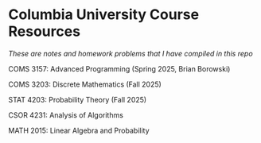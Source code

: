# Columbia University Course Resources
_These are notes and homework problems that I have compiled in this repo_

COMS 3157: Advanced Programming (Spring 2025, Brian Borowski) 

COMS 3203: Discrete Mathematics (Fall 2025)

STAT 4203: Probability Theory (Fall 2025) 

CSOR 4231: Analysis of Algorithms 

MATH 2015: Linear Algebra and Probability


